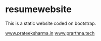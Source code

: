 # resumewebsite

This is a static website coded on bootstrap. 

www.prateeksharma.in
www.prarthna.tech
